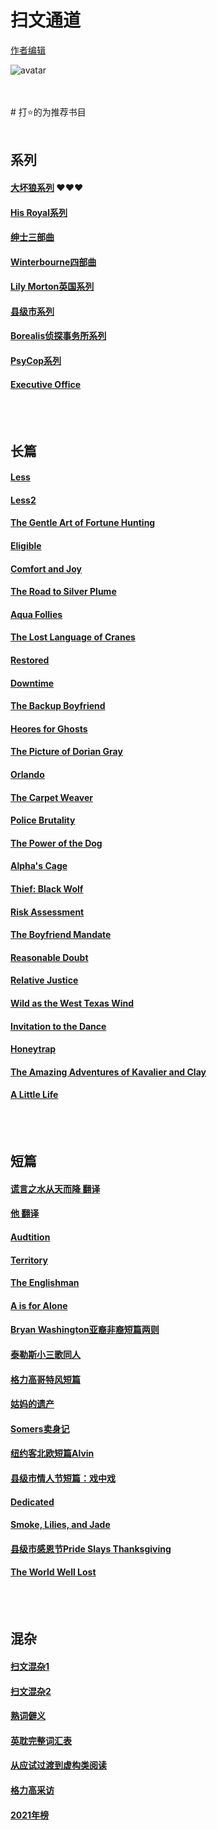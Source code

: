 # 扫文通道
[作者编辑](https://github.com/Boheme130/Fiction.git.io/edit/gh-pages/index.md)


![avatar](https://pro2-bar-s3-cdn-cf1.myportfolio.com/f60a1bb1208bdd41e01546cd1830c0b6/21e874c2-d687-4ac4-85ae-d8bbd31bc818_rwc_0x121x1124x880x1124.gif?h=35d4975c0773e2a2718784266b161133)

<br>
<br>
# 打⭐️的为推荐书目

<br>
<br>



## 系列
#### [大坏狼系列](https://boheme130.github.io/BigBadWolf.git.io/) ❤️❤️❤️ <br>
#### [His Royal系列](https://boheme130.github.io/HisRoyaoSeries.git.io/) <br>
#### [绅士三部曲](https://boheme130.github.io/GentlemenSeries.git.io/) <br>
#### [Winterbourne四部曲](https://boheme130.github.io/WinterbourneSeries.git.io/) <br>
#### [Lily Morton英国系列](https://boheme130.github.io/LilyMorton.git.io/) <br>
#### [县级市系列](https://boheme130.github.io/HazardAndSomers.git.io/) <br>
#### [Borealis侦探事务所系列](https://boheme130.github.io/Borealis.git.io/) <br>
#### [PsyCop系列](https://boheme130.github.io/PsyCop/) <br>
#### [Executive Office](https://boheme130.github.io/ExecetiveOffice/) <br>


<br/>
<br/>

## 长篇
#### [Less](https://boheme130.github.io/Less.git.io/) <br>
#### [Less2](https://boheme130.github.io/Less2/)<br>
#### [The Gentle Art of Fortune Hunting](https://boheme130.github.io/GentleArt.git.io/) <br>
#### [Eligible](https://boheme130.github.io/Eligible.git.io/) <br>
#### [Comfort and Joy](https://boheme130.github.io/ComfortAndJoy.git.io/) <br>
#### [The Road to Silver Plume](https://boheme130.github.io/RoadToSilverPlume.git.io/) <br>
#### [Aqua Follies](https://boheme130.github.io/AquaFollies.git.io/) <br>
#### [The Lost Language of Cranes](https://boheme130.github.io/LostLangCranes.git.io/) <br>
#### [Restored](https://boheme130.github.io/Restored.git.io/) <br>
#### [Downtime](https://boheme130.github.io/Downtime.git.io/) <br>
#### [The Backup Boyfriend](https://boheme130.github.io/BackupBoyfriend/) <br>
#### [Heores for Ghosts](https://boheme130.github.io/HeroesForGhosts.git.io/) <br>
#### [The Picture of Dorian Gray](https://boheme130.github.io/PictureOfDorianGray/) <br>
#### [Orlando](https://boheme130.github.io/Orlando.git.io/) <br>
#### [The Carpet Weaver](https://boheme130.github.io/CarpetWeaver.git.io/) <br>
#### [Police Brutality](https://boheme130.github.io/PoliceBrutality.git.io/) <br>
#### [The Power of the Dog](https://boheme130.github.io/PowerOfDog.git.io/) <br>
#### [Alpha's Cage](https://boheme130.github.io/AlphasCage.git.io/) <br>
#### [Thief: Black Wolf](https://boheme130.github.io/ThiefBlackWolf/) <br>
#### [Risk Assessment](https://boheme130.github.io/RiskAssess.git.io/) <br>
#### [The Boyfriend Mandate](https://boheme130.github.io/BFMandate.git.io/) <br>
#### [Reasonable Doubt](https://boheme130.github.io/ReasonDoubt.git.io/) <br>
#### [Relative Justice](https://boheme130.github.io/RelativeJustive/) <br>
#### [Wild as the West Texas Wind ](https://boheme130.github.io/WildTexasWind/) <br>
#### [Invitation to the Dance](https://boheme130.github.io/InvitationToDance/) <br>
#### [Honeytrap](https://boheme130.github.io/Honeytrap/) <br>
#### [The Amazing Adventures of Kavalier and Clay](https://boheme130.github.io/AdventureOfKC/) <br>
#### [A Little Life](https://boheme130.github.io/ALittleLife/) <br>




<br/>
<br/>

## 短篇
#### [谎言之水从天而降 翻译](https://boheme130.github.io/WaterFrNowh.git.io/) <br>
#### [他 翻译](https://boheme130.github.io/Him.git.io/) <br>
#### [Audtition](https://boheme130.github.io/Audition.git.io/) <br>
#### [Territory](https://boheme130.github.io/Territory.git.io/) <br>
#### [The Englishman](https://boheme130.github.io/TheEnglishman.git.io/) <br>
#### [A is for Alone](https://boheme130.github.io/AForAlone.git.io/) <br>
#### [Bryan Washington亚裔非裔短篇两则](https://boheme130.github.io/BryanWashington.git.io/) <br>
#### [泰勒斯小三歌同人](https://boheme130.github.io/UBelongWMe.git.io/) <br>
#### [格力高哥特风短篇](https://boheme130.github.io/WhenTheRoadRises.git.io/) <br>
#### [姑妈的遗产](https://boheme130.github.io/AuntAdelinesBequest.git.io/) <br>
#### [Somers卖身记](https://boheme130.github.io/SomersSold.git.io/) <br>
#### [纽约客北欧短篇Alvin](https://boheme130.github.io/Alvin.git.io/) <br>
#### [县级市情人节短篇：戏中戏](https://boheme130.github.io/ValentineSixBeats.git.io/) <br>
#### [Dedicated](https://boheme130.github.io/Dedicated.git.io/) <br>
#### [Smoke, Lilies, and Jade](https://boheme130.github.io/SmokeLilies.git.io/) <br>
#### [县级市感恩节Pride Slays Thanksgiving](https://boheme130.github.io/PrideThksGiving/) <br>
#### [The World Well Lost](https://boheme130.github.io/WorldWellLost/)<br>




<br>
<br>

## 混杂
#### [扫文混杂1](https://boheme130.github.io/ReadingList2021Spring.git.io/) <br>
#### [扫文混杂2](https://boheme130.github.io/ReadingList2021Summer.git.io/) <br>
#### [熟词僻义](https://boheme130.github.io/VolcabularyWithDifferentMeanings.git.io/) <br>
#### [英耽完整词汇表](https://quizlet.com/Bohemian_/folders/fic/sets) <br>
#### [从应试过渡到虚构类阅读](https://boheme130.github.io/HowToRead.git.io/) <br>
#### [格力高采访](https://boheme130.github.io/GregoryAsheInterview.git.io/) <br>
#### [2021年榜](https://boheme130.github.io/2021List/) <br>

<br>

